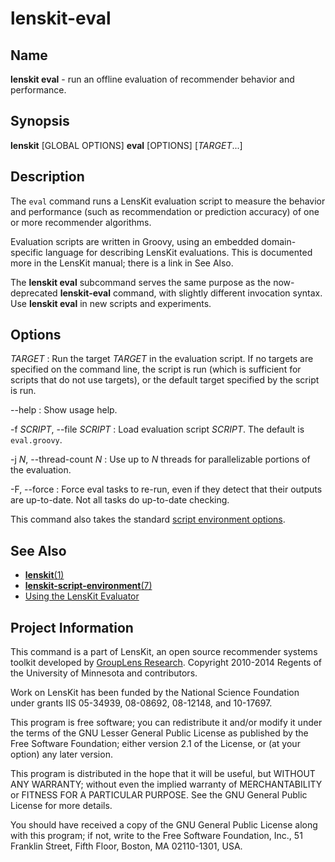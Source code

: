 # lenskit-eval

## Name

**lenskit eval** - run an offline evaluation of recommender behavior and performance.

## Synopsis

**lenskit** [GLOBAL OPTIONS] **eval** [OPTIONS] [*TARGET*...]

## Description

The `eval` command runs a LensKit evaluation script to measure the behavior and performance
(such as recommendation or prediction accuracy) of one or more recommender algorithms.

Evaluation scripts are written in Groovy, using an embedded domain-specific language for describing
LensKit evaluations.  This is documented more in the LensKit manual; there is a link in See Also.

The **lenskit eval** subcommand serves the same purpose as the now-deprecated **lenskit-eval**
command, with slightly different invocation syntax.  Use **lenskit eval** in new scripts and
experiments.

## Options

*TARGET*
:   Run the target *TARGET* in the evaluation script.  If no targets are specified on the command
    line, the script is run (which is sufficient for scripts that do not use targets), or the
    default target specified by the script is run.

--help
:   Show usage help.

-f *SCRIPT*, --file *SCRIPT*
:   Load evaluation script *SCRIPT*.  The default is `eval.groovy`.

-j *N*, --thread-count *N*
:   Use up to *N* threads for parallelizable portions of the evaluation.

-F, --force
:   Force eval tasks to re-run, even if they detect that their outputs are up-to-date.  Not all
    tasks do up-to-date checking.

This command also takes the standard [script environment options](man:lenskit-script-environment(7)).

## See Also

-   [**lenskit**(1)](man:lenskit(1))
-   [**lenskit-script-environment**(7)](man:lenskit-script-environment(7))
-   [Using the LensKit Evaluator](http://github.com/grouplens/lenskit/wiki/Evaluator)

## Project Information

This command is a part of LensKit, an open source recommender systems toolkit
developed by [GroupLens Research](http://grouplens.org).
Copyright 2010-2014 Regents of the University of Minnesota and contributors.

Work on LensKit has been funded by the National Science Foundation under
grants IIS 05-34939, 08-08692, 08-12148, and 10-17697.

This program is free software; you can redistribute it and/or modify
it under the terms of the GNU Lesser General Public License as
published by the Free Software Foundation; either version 2.1 of the
License, or (at your option) any later version.

This program is distributed in the hope that it will be useful, but WITHOUT
ANY WARRANTY; without even the implied warranty of MERCHANTABILITY or FITNESS
FOR A PARTICULAR PURPOSE. See the GNU General Public License for more
details.

You should have received a copy of the GNU General Public License along with
this program; if not, write to the Free Software Foundation, Inc., 51
Franklin Street, Fifth Floor, Boston, MA 02110-1301, USA.
